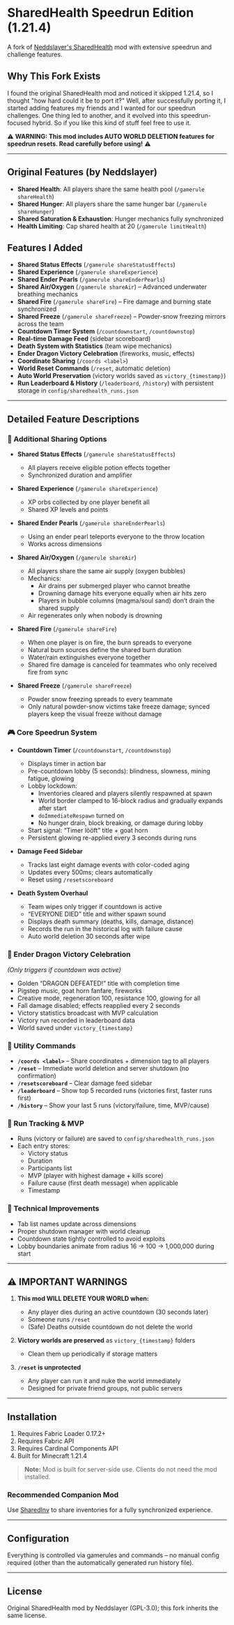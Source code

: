 # SharedHealth Speedrun Edition (1.21.4)

A fork of [Neddslayer's SharedHealth](https://github.com/Neddslayer/sharedhealth) mod with extensive speedrun and challenge features.

## Why This Fork Exists

I found the original SharedHealth mod and noticed it skipped 1.21.4, so I thought "how hard could it be to port it?" Well, after successfully porting it, I started adding features my friends and I wanted for our speedrun challenges. One thing led to another, and it evolved into this speedrun-focused hybrid. So if you like this kind of stuff feel free to use it.

⚠️ **WARNING: This mod includes AUTO WORLD DELETION features for speedrun resets. Read carefully before using!** ⚠️

---

## Original Features (by Neddslayer)

- **Shared Health**: All players share the same health pool (`/gamerule shareHealth`)
- **Shared Hunger**: All players share the same hunger bar (`/gamerule shareHunger`)
- **Shared Saturation & Exhaustion**: Hunger mechanics fully synchronized
- **Health Limiting**: Cap shared health at 20 (`/gamerule limitHealth`)

## Features I Added

- **Shared Status Effects** (`/gamerule shareStatusEffects`)
- **Shared Experience** (`/gamerule shareExperience`)
- **Shared Ender Pearls** (`/gamerule shareEnderPearls`)
- **Shared Air/Oxygen** (`/gamerule shareAir`) – Advanced underwater breathing mechanics
- **Shared Fire** (`/gamerule shareFire`) – Fire damage and burning state synchronized
- **Shared Freeze** (`/gamerule shareFreeze`) – Powder-snow freezing mirrors across the team
- **Countdown Timer System** (`/countdownstart`, `/countdownstop`)
- **Real-time Damage Feed** (sidebar scoreboard)
- **Death System with Statistics** (team wipe mechanics)
- **Ender Dragon Victory Celebration** (fireworks, music, effects)
- **Coordinate Sharing** (`/coords <label>`)
- **World Reset Commands** (`/reset`, automatic deletion)
- **Auto World Preservation** (victory worlds saved as `victory_{timestamp}`)
- **Run Leaderboard & History** (`/leaderboard`, `/history`) with persistent storage in `config/sharedhealth_runs.json`

---

## Detailed Feature Descriptions

### 🔄 Additional Sharing Options

- **Shared Status Effects** (`/gamerule shareStatusEffects`)
  - All players receive eligible potion effects together
  - Synchronized duration and amplifier

- **Shared Experience** (`/gamerule shareExperience`)
  - XP orbs collected by one player benefit all
  - Shared XP levels and points

- **Shared Ender Pearls** (`/gamerule shareEnderPearls`)
  - Using an ender pearl teleports everyone to the throw location
  - Works across dimensions

- **Shared Air/Oxygen** (`/gamerule shareAir`)
  - All players share the same air supply (oxygen bubbles)
  - Mechanics:
    - Air drains per submerged player who cannot breathe
    - Drowning damage hits everyone equally when air hits zero
    - Players in bubble columns (magma/soul sand) don’t drain the shared supply
  - Air regenerates only when nobody is drowning

- **Shared Fire** (`/gamerule shareFire`)
  - When one player is on fire, the burn spreads to everyone
  - Natural burn sources define the shared burn duration
  - Water/rain extinguishes everyone together
  - Shared fire damage is canceled for teammates who only received fire from sync

- **Shared Freeze** (`/gamerule shareFreeze`)
  - Powder snow freezing spreads to every teammate
  - Only natural powder-snow victims take freeze damage; synced players keep the visual freeze without damage

### 🎮 Core Speedrun System

- **Countdown Timer** (`/countdownstart`, `/countdownstop`)
  - Displays timer in action bar
  - Pre-countdown lobby (5 seconds): blindness, slowness, mining fatigue, glowing
  - Lobby lockdown:
    - Inventories cleared and players silently respawned at spawn
    - World border clamped to 16-block radius and gradually expands after start
    - `doImmediateRespawn` turned on
    - No hunger drain, block breaking, or damage during lobby
  - Start signal: “Timer lööft” title + goat horn
  - Persistent glowing re-applied every 3 seconds during runs

- **Damage Feed Sidebar**
  - Tracks last eight damage events with color-coded aging
  - Updates every 500ms; clears automatically
  - Reset using `/resetscoreboard`

- **Death System Overhaul**
  - Team wipes only trigger if countdown is active
  - “EVERYONE DIED” title and wither spawn sound
  - Displays death summary (deaths, kills, damage, distance)
  - Records the run in the historical log with failure cause
  - Auto world deletion 30 seconds after wipe

### 🐉 Ender Dragon Victory Celebration

*(Only triggers if countdown was active)*

- Golden “DRAGON DEFEATED!” title with completion time
- Pigstep music, goat horn fanfare, fireworks
- Creative mode, regeneration 100, resistance 100, glowing for all
- Fall damage disabled; effects reapplied every 2 seconds
- Victory statistics broadcast with MVP calculation
- Victory run recorded in leaderboard data
- World saved under `victory_{timestamp}`

### 📝 Utility Commands

- **`/coords <label>`** – Share coordinates + dimension tag to all players
- **`/reset`** – Immediate world deletion and server shutdown (no confirmation)
- **`/resetscoreboard`** – Clear damage feed sidebar
- **`/leaderboard`** – Show top 5 recorded runs (victories first, faster runs first)
- **`/history`** – Show your last 5 runs (victory/failure, time, MVP/cause)

### 🧾 Run Tracking & MVP

- Runs (victory or failure) are saved to `config/sharedhealth_runs.json`
- Each entry stores:
  - Victory status
  - Duration
  - Participants list
  - MVP (player with highest damage + kills score)
  - Failure cause (first death message) when applicable
  - Timestamp

### 🔧 Technical Improvements

- Tab list names update across dimensions
- Proper shutdown manager with world cleanup
- Countdown state tightly controlled to avoid exploits
- Lobby boundaries animate from radius 16 → 100 → 1,000,000 during start

---

## ⚠️ IMPORTANT WARNINGS

1. **This mod WILL DELETE YOUR WORLD when:**
   - Any player dies during an active countdown (30 seconds later)
   - Someone runs `/reset`
   - (Safe) Deaths outside countdown do not delete the world

2. **Victory worlds are preserved** as `victory_{timestamp}` folders
   - Clean them up periodically if storage matters

3. **`/reset` is unprotected**
   - Any player can run it and nuke the world immediately
   - Designed for private friend groups, not public servers

---

## Installation

1. Requires Fabric Loader 0.17.2+
2. Requires Fabric API
3. Requires Cardinal Components API
4. Built for Minecraft 1.21.4

> **Note:** Mod is built for server-side use. Clients do not need the mod installed.

### Recommended Companion Mod

Use [SharedInv](https://modrinth.com/mod/sharedinv) to share inventories for a fully synchronized experience.

---

## Configuration

Everything is controlled via gamerules and commands – no manual config required (other than the automatically generated run history file).

---

## License

Original SharedHealth mod by Neddslayer (GPL-3.0); this fork inherits the same license.
